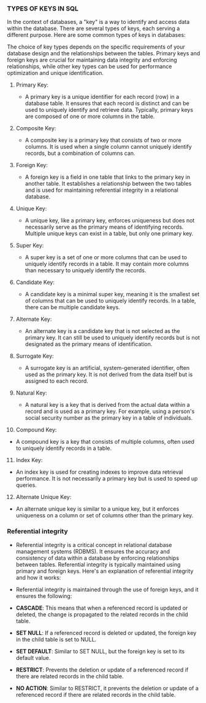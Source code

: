 ### TYPES OF KEYS IN SQL
In the context of databases, a "key" is a way to identify and access data within the database. There are several types of keys, each serving a different purpose. Here are some common types of keys in databases:

The choice of key types depends on the specific requirements of your database design and the relationships between the tables. Primary keys and foreign keys are crucial for maintaining data integrity and enforcing relationships, while other key types can be used for performance optimization and unique identification.

1. Primary Key:
   - A primary key is a unique identifier for each record (row) in a database table. It ensures that each record is distinct and can be used to uniquely identify and retrieve data. Typically, primary keys are composed of one or more columns in the table.

2. Composite Key:
   - A composite key is a primary key that consists of two or more columns. It is used when a single column cannot uniquely identify records, but a combination of columns can.

3. Foreign Key:
   - A foreign key is a field in one table that links to the primary key in another table. It establishes a relationship between the two tables and is used for maintaining referential integrity in a relational database.

4. Unique Key:
   - A unique key, like a primary key, enforces uniqueness but does not necessarily serve as the primary means of identifying records. Multiple unique keys can exist in a table, but only one primary key.

5. Super Key:
   - A super key is a set of one or more columns that can be used to uniquely identify records in a table. It may contain more columns than necessary to uniquely identify the records.

6. Candidate Key:
   - A candidate key is a minimal super key, meaning it is the smallest set of columns that can be used to uniquely identify records. In a table, there can be multiple candidate keys.

7. Alternate Key:
   - An alternate key is a candidate key that is not selected as the primary key. It can still be used to uniquely identify records but is not designated as the primary means of identification.

8. Surrogate Key:
   - A surrogate key is an artificial, system-generated identifier, often used as the primary key. It is not derived from the data itself but is assigned to each record.

9. Natural Key:
   - A natural key is a key that is derived from the actual data within a record and is used as a primary key. For example, using a person's social security number as the primary key in a table of individuals.

10. Compound Key:
   - A compound key is a key that consists of multiple columns, often used to uniquely identify records in a table.

11. Index Key:
   - An index key is used for creating indexes to improve data retrieval performance. It is not necessarily a primary key but is used to speed up queries.

12. Alternate Unique Key:
   - An alternate unique key is similar to a unique key, but it enforces uniqueness on a column or set of columns other than the primary key.

### Referential integrity
- Referential integrity is a critical concept in relational database management systems (RDBMS). It ensures the accuracy and consistency of data within a database by enforcing relationships between tables. Referential integrity is typically maintained using primary and foreign keys. Here's an explanation of referential integrity and how it works:

- Referential integrity is maintained through the use of foreign keys, and it ensures the following:

- **CASCADE**: This means that when a referenced record is updated or deleted, the change is propagated to the related records in the child table.

- **SET NULL**: If a referenced record is deleted or updated, the foreign key in the child table is set to NULL.

- **SET DEFAULT**: Similar to SET NULL, but the foreign key is set to its default value.

- **RESTRICT**: Prevents the deletion or update of a referenced record if there are related records in the child table.

- **NO ACTION**: Similar to RESTRICT, it prevents the deletion or update of a referenced record if there are related records in the child table.